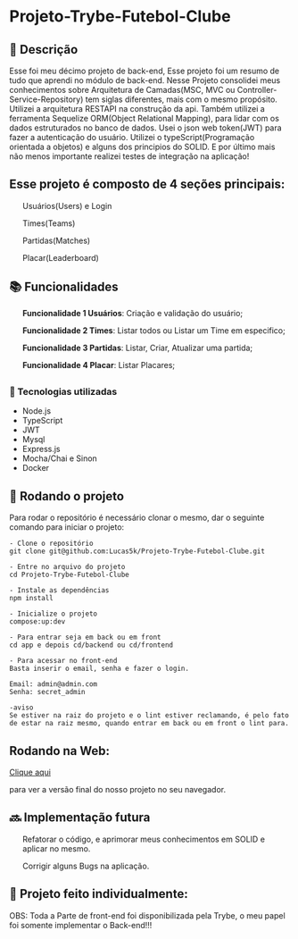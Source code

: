 # Projeto-Trybe-Futebol-Clube

## :memo: Descrição
<p>Esse foi meu décimo projeto de back-end, Esse projeto foi um resumo de tudo que aprendi no módulo de back-end. Nesse Projeto consolidei meus conhecimentos sobre Arquitetura de Camadas(MSC, MVC ou Controller-Service-Repository) tem siglas diferentes, mais com o mesmo propósito. Utilizei a arquitetura RESTAPI na construção da api. Também utilizei a ferramenta Sequelize ORM(Object Relational Mapping), para lidar com os dados estruturados no banco de dados. Usei o json web token(JWT) para fazer a autenticação do usuário. Utilizei o typeScript(Programação orientada a objetos) e alguns dos principios do SOLID. E por último mais não menos importante realizei testes de integração na aplicação!

  <h2>Esse projeto é composto de 4 seções principais:</h2>

  <ol>Usuários(Users) e Login</ol>
  <ol>Times(Teams)</ol>
  <ol>Partidas(Matches)</ol>
  <ol>Placar(Leaderboard)</ol>
</p>

## :books: Funcionalidades
<ol><b>Funcionalidade 1 Usuários</b>: Criação e validação do usuário;</ol>
<ol><b>Funcionalidade 2 Times</b>: Listar todos ou Listar um Time em especifico;</ol>
<ol><b>Funcionalidade 3 Partidas</b>: Listar, Criar, Atualizar uma partida;</ol>
<ol><b>Funcionalidade 4 Placar</b>: Listar Placares;</ol>

## <h3>:wrench: Tecnologias utilizadas</h3>
* Node.js
* TypeScript
* JWT
* Mysql
* Express.js
* Mocha/Chai e Sinon
* Docker

## :rocket: Rodando o projeto
Para rodar o repositório é necessário clonar o mesmo, dar o seguinte comando para iniciar o projeto:
```
- Clone o repositório
git clone git@github.com:Lucas5k/Projeto-Trybe-Futebol-Clube.git

- Entre no arquivo do projeto
cd Projeto-Trybe-Futebol-Clube

- Instale as dependências
npm install

- Inicialize o projeto
compose:up:dev

- Para entrar seja em back ou em front
cd app e depois cd/backend ou cd/frontend

- Para acessar no front-end
Basta inserir o email, senha e fazer o login.

Email: admin@admin.com
Senha: secret_admin

-aviso
Se estiver na raiz do projeto e o lint estiver reclamando, é pelo fato de estar na raiz mesmo, quando entrar em back ou em front o lint para.
```

## Rodando na Web:

<a href="https://projeto-trybe-futebol-clube-om4fyh8rj-lucas5k.vercel.app/login">Clique aqui</a><p>para ver a versão final do nosso projeto no seu navegador.</p>

## :soon: Implementação futura
<ol>Refatorar o código, e aprimorar meus conhecimentos em SOLID e aplicar no mesmo.</ol>
<ol>Corrigir alguns Bugs na aplicação.</ol>

## :handshake: Projeto feito individualmente:

<!-- ## :dart: Status do projeto -->
OBS: Toda a Parte de front-end foi disponibilizada pela Trybe, o meu papel foi somente implementar o Back-end!!!
